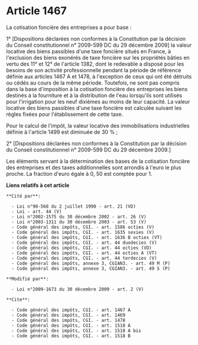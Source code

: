 # Article 1467

La cotisation foncière des entreprises a pour base : 

1° [Dispositions déclarées non conformes à la Constitution par la décision du Conseil constitutionnel n° 2009-599 DC du 29
décembre 2009] la valeur locative des biens passibles d'une taxe foncière situés en France, à l'exclusion des biens exonérés
de taxe foncière sur les propriétés bâties en vertu des 11° et 12° de l'article 1382, dont le redevable a disposé pour les
besoins de son activité professionnelle pendant la période de référence définie aux articles 1467 A et 1478, à l'exception de
ceux qui ont été détruits ou cédés au cours de la même période. Toutefois, ne sont pas compris dans la base d'imposition à la
cotisation foncière des entreprises les biens destinés à la fourniture et à la distribution de l'eau lorsqu'ils sont utilisés
pour l'irrigation pour les neuf dixièmes au moins de leur capacité. La valeur locative des biens passibles d'une taxe
foncière est calculée suivant les règles fixées pour l'établissement de cette taxe. 

Pour le calcul de l'impôt, la valeur locative des immobilisations industrielles définie à l'article 1499 est diminuée de 30
% ; 

2° [Dispositions déclarées non conformes à la Constitution par la décision du Conseil constitutionnel n° 2009-599 DC du 29
décembre 2009.] 

Les éléments servant à la détermination des bases de la cotisation foncière des entreprises et des taxes additionnelles sont
arrondis à l'euro le plus proche. La fraction d'euro égale à 0, 50 est comptée pour 1.

**Liens relatifs à cet article**

	**Cité par**:

	  - Loi n°90-568 du 2 juillet 1990 - art. 21 (VD)
	  - Loi - art. 44 (V)
	  - Loi n°2002-1575 du 30 décembre 2002 - art. 26 (V)
	  - Loi n°2003-1311 du 30 décembre 2003 - art. 53 (V)
	  - Code général des impôts, CGI. - art. 1586 octies (V)
	  - Code général des impôts, CGI. - art. 1635 sexies (V)
	  - Code général des impôts, CGI. - art. 1636 B octies (VT)
	  - Code général des impôts, CGI. - art. 44 duodecies (V)
	  - Code général des impôts, CGI. - art. 44 octies (VD)
	  - Code général des impôts, CGI. - art. 44 octies A (VT)
	  - Code général des impôts, CGI. - art. 44 terdecies (V)
	  - Code général des impôts, annexe 3, CGIAN3. - art. 49 M (P)
	  - Code général des impôts, annexe 3, CGIAN3. - art. 49 S (P)

	**Modifié par**:

	  - Loi n°2009-1673 du 30 décembre 2009 - art. 2 (V)

	**Cite**:

	  - Code général des impôts, CGI. - art. 1467 A
	  - Code général des impôts, CGI. - art. 1469
	  - Code général des impôts, CGI. - art. 1478
	  - Code général des impôts, CGI. - art. 1518 A
	  - Code général des impôts, CGI. - art. 1518 A bis
	  - Code général des impôts, CGI. - art. 1518 B
